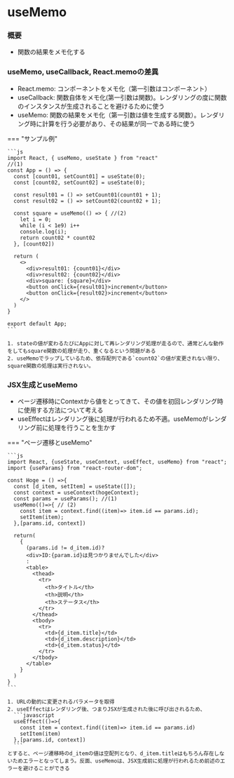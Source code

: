 # useMemo

### 概要
- 関数の結果をメモ化する

### useMemo, useCallback, React.memoの差異
- React.memo: コンポーネントをメモ化（第一引数はコンポーネント）
- useCallback: 関数自体をメモ化(第一引数は関数)。レンダリングの度に関数のインスタンスが生成されることを避けるために使う
- useMemo: 関数の結果をメモ化（第一引数は値を生成する関数）。レンダリング時に計算を行う必要があり、その結果が同一である時に使う

=== "サンプル例"

    ```js
    import React, { useMemo, useState } from "react"
    //(1)
    const App = () => {
      const [count01, setCount01] = useState(0);
      const [count02, setCount02] = useState(0);

      const result01 = () => setCount01(count01 + 1);
      const result02 = () => setCount02(count02 + 1);

      const square = useMemo(() => { //(2)
        let i = 0;
        while (i < 1e9) i++
        console.log(i);
        return count02 * count02
      }, [count02])

      return (
        <>
          <div>result01: {count01}</div>
          <div>result02: {count02}</div>
          <div>square: {square}</div>
          <button onClick={result01}>increment</button>
          <button onClick={result02}>increment</button>
        </>
      )
    }

    export default App;
    ```

    1. stateの値が変わるたびにAppに対して再レンダリング処理が走るので、通常どんな動作をしてもsquare関数の処理が走り、重くなるという問題がある
    2. useMemoでラップしているため、依存配列である`count02`の値が変更されない限り、square関数の処理は実行されない。

### JSX生成とuseMemo
- ページ遷移時にContextから値をとってきて、その値を初回レンダリング時に使用する方法について考える
- useEffectはレンダリング後に処理が行われるため不適。useMemoがレンダリング前に処理を行うことを生かす

=== "ページ遷移とuseMemo"

    ```js
    import React, {useState, useContext, useEffect, useMemo} from "react";
    import {useParams} from "react-router-dom";

    const Hoge = () =>{
      const [d_item, setItem] = useState([]);
      const context = useContext(hogeContext);
      const params = useParams(); //(1)
      useMemo(()=>{ // (2)
        const item = context.find((item)=> item.id == params.id);
        setItem(item);
      },[params.id, context])

      return(
        {
          (params.id != d_item.id)?
          <div>ID:{param.id}は見つかりませんでした</div>
          :
          <table>
            <thead>
              <tr>
                <th>タイトル</th>
                <th>説明</th>
                <th>ステータス</th>
              </tr>
            </thead>
            <tbody>
              <tr>
                <td>{d_item.title}</td>
                <td>{d_item.description}</td>
                <td>{d_item.status}</td>
              </tr>
            </tbody>
          </table>
        }
      )
    }
    ```

    1. URLの動的に変更されるパラメータを取得
    2. useEffectはレンダリング後、つまりJSXが生成された後に呼び出されるため、
      ```javascript
      useEffect(()=>{
        const item = context.find((item)=> item.id == params.id)
        setItem(item)
      },[params.id, context])
      ```
    とすると、ページ遷移時のd_itemの値は空配列となり、d_item.titleはもちろん存在しないためエラーとなってしまう。反面、useMemoは、JSX生成前に処理が行われるため前述のエラーを避けることができる